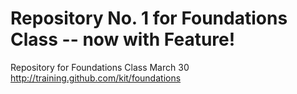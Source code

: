 # Repository No. 1 for Foundations Class -- now with Feature!
Repository for Foundations Class March 30 http://training.github.com/kit/foundations
